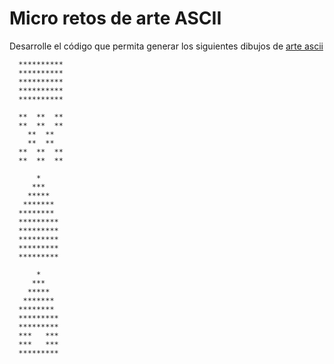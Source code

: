# Micro retos de arte ASCII
Desarrolle el código que permita generar los siguientes dibujos de [arte ascii](https://es.wikipedia.org/wiki/Arte_ASCII)

```
  **********
  **********
  **********
  **********
  **********
``` 

```
  **  **  **
  **  **  **
    **  **  
    **  **  
  **  **  **
  **  **  **

``` 

```
      *
     ***
    *****
   *******
  ********
  *********
  *********
  *********
  *********
  *********
```

```
      *
     ***
    *****
   *******
  ********
  *********
  *********
  ***   ***
  ***   ***
  *********
```
